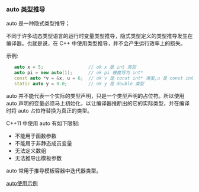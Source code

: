 
### auto 类型推导

auto 是一种隐式类型推导；

不同于许多动态类型语言的运行时变量类型推导，隐式类型定义的类型推导发生在编译器。也就是说，在 C++ 中使用类型推导，并不会产生运行效率上的损失。

示例:
 ```c++
    auto x = 5;                 // ok x 是 int 类型
    auto pi = new auto(1);      // ok pi 被推导为 int*
    const auto *v = &x, u = 6;  // ok v 是 const int* 类型,u 是 const int 类型
    static auto y = 0.0;        // ok y 是 double 类型
```

auto 并不能代表一个实际的类型声明，只是一个类型声明的占位符。所以使用 auto 声明的变量必须马上初始化，以让编译器推断出的它的实际类型，并在编译时将 auto 占位符替换为真正的类型。

C++11 中使用 auto 有如下限制:
+ 不能用于函数参数
+ 不能用于非静态成员变量
+ 无法定义数组
+ 无法推导出模板参数

auto 常用于推导模板容器中迭代器类型。

[auto使用示例](t/01_auto.cpp)
